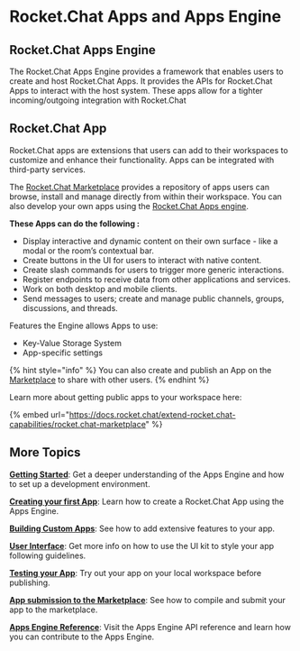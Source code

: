 # Rocket.Chat Apps and Apps Engine

## Rocket.Chat Apps Engine

The Rocket.Chat Apps Engine provides a framework that enables users to create and host  Rocket.Chat Apps. It provides the APIs for Rocket.Chat Apps to interact with the host system. These apps allow for a tighter incoming/outgoing integration with Rocket.Chat&#x20;

## Rocket.Chat App

Rocket.Chat apps are extensions that users can add to their workspaces to customize and enhance their functionality. Apps can be integrated with third-party services.

The [Rocket.Chat Marketplace](https://www.rocket.chat/marketplace) provides a repository of apps users can browse, install and manage directly from within their workspace. You can also develop your own apps using the [Rocket.Chat Apps engine](https://developer.rocket.chat/apps-engine).

**These Apps can do the following :**

* Display interactive and dynamic content on their own surface - like a modal or the room’s contextual bar.
* Create buttons in the UI for users to interact with native content.
* Create slash commands for users to trigger more generic interactions.
* Register endpoints to receive data from other applications and services.
* Work on both desktop and mobile clients.
* Send messages to users; create and manage public channels, groups, discussions, and threads.

&#x20;Features the Engine allows Apps to use:

* Key-Value Storage System
* App-specific settings

{% hint style="info" %}
You can also create and publish an App on the [Marketplace](https://rocket.chat/marketplace) to share with other users.
{% endhint %}

Learn more about getting public apps to your workspace here:

{% embed url="https://docs.rocket.chat/extend-rocket.chat-capabilities/rocket.chat-marketplace" %}

## More Topics

[**Getting Started**](getting-started/): Get a deeper understanding of the Apps Engine and how to set up a development environment.

[**Creating your first App**](creating-an-app.md): Learn how to create a Rocket.Chat App using the Apps Engine.

[**Building Custom Apps**](building-custom-apps/): See how to add extensive features to your app.

[**User Interface**](broken-reference): Get more info on how to use the UI kit to style your app following guidelines.

[**Testing your App**](testing-your-app.md): Try out your app on your local workspace before publishing.

[**App submission to the Marketplace**](app-submission-to-the-marketplace/): See how to compile and submit your app to the marketplace.

[**Apps Engine Reference**](apps-engine-reference/): Visit the Apps Engine API reference and learn how you can contribute to the Apps Engine.
